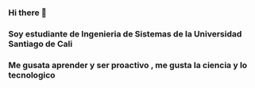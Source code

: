 ### Hi there 👋
### Soy estudiante de Ingenieria de Sistemas de la Universidad Santiago de Cali
### Me gusata aprender y ser proactivo , me gusta la ciencia y lo tecnologico

<!--
**alejandro402/alejandro402** is a ✨ _special_ ✨ repository because its `README.md` (this file) appears on your GitHub profile.

Hola soy alejandro marin garcia estudiante de ingenieria de sistemas , me gusta aprender y de la ciencia

- 🔭 I’m currently working on Universidad santiago de cali
- 🌱 I’m currently learning ...
- 👯 I’m looking to collaborate on ...
- 🤔 I’m looking for help with ...
- 💬 Ask me about ...
- 📫 How to reach me: ...
- 😄 Pronouns: ...
- ⚡ Fun fact: ...
-->
